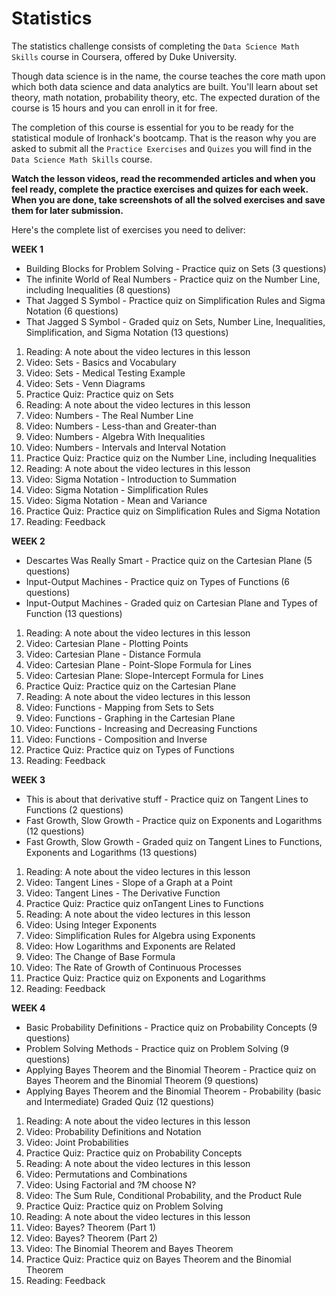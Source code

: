 # Statistics
The statistics challenge consists of completing the `Data Science Math Skills` course in Coursera, offered by Duke University. 

Though data science is in the name, the course teaches the core math upon which both data science and data analytics are built. You'll learn about set theory, math notation, probability theory, etc. The expected duration of the course is 15 hours and you can enroll in it for free. 

The completion of this course is essential for you to be ready for the statistical module of Ironhack's bootcamp.
That is the reason why you are asked to submit all the `Practice Exercises` and `Quizes` you will find in the `Data Science Math Skills` course. 

**Watch the lesson videos, read the recommended articles and when you feel ready, complete the practice exercises and quizes for each week. When you are done, take screenshots of all the solved exercises and save them for later submission.** 

Here's the complete list of exercises you need to deliver:

**WEEK 1**
* Building Blocks for Problem Solving - Practice quiz on Sets (3 questions)
* The infinite World of Real Numbers - Practice quiz on the Number Line, including Inequalities (8 questions)
* That Jagged S Symbol - Practice quiz on Simplification Rules and Sigma Notation (6 questions)
* That Jagged S Symbol - Graded quiz on Sets, Number Line, Inequalities, Simplification, and Sigma Notation (13 questions)

1.	Reading: A note about the video lectures in this lesson2.	Video: Sets - Basics and Vocabulary3.	Video: Sets - Medical Testing Example4.	Video: Sets - Venn Diagrams5.	Practice Quiz: Practice quiz on Sets6.	Reading: A note about the video lectures in this lesson7.	Video: Numbers - The Real Number Line8.	Video: Numbers - Less-than and Greater-than9.	Video: Numbers - Algebra With Inequalities10.	Video: Numbers - Intervals and Interval Notation11.	Practice Quiz: Practice quiz on the Number Line, including Inequalities12.	Reading: A note about the video lectures in this lesson13.	Video: Sigma Notation - Introduction to Summation14.	Video: Sigma Notation - Simplification Rules15.	Video: Sigma Notation - Mean and Variance16.	Practice Quiz: Practice quiz on Simplification Rules and Sigma Notation17.	Reading: Feedback

**WEEK 2**
* Descartes Was Really Smart - Practice quiz on the Cartesian Plane (5 questions)
* Input-Output Machines - Practice quiz on Types of Functions (6 questions)
* Input-Output Machines - Graded quiz on Cartesian Plane and Types of Function (13 questions)

1.	Reading: A note about the video lectures in this lesson2.	Video: Cartesian Plane - Plotting Points3.	Video: Cartesian Plane - Distance Formula4.	Video: Cartesian Plane - Point-Slope Formula for Lines5.	Video: Cartesian Plane: Slope-Intercept Formula for Lines6.	Practice Quiz: Practice quiz on the Cartesian Plane7.	Reading: A note about the video lectures in this lesson8.	Video: Functions - Mapping from Sets to Sets9.	Video: Functions - Graphing in the Cartesian Plane10.	Video: Functions - Increasing and Decreasing Functions11.	Video: Functions - Composition and Inverse12.	Practice Quiz: Practice quiz on Types of Functions13.	Reading: Feedback

**WEEK 3**
* This is about that derivative stuff - Practice quiz on Tangent Lines to Functions (2 questions)
* Fast Growth, Slow Growth - Practice quiz on Exponents and Logarithms (12 questions)
* Fast Growth, Slow Growth - Graded quiz on Tangent Lines to Functions, Exponents and Logarithms (13 questions)

1.	Reading: A note about the video lectures in this lesson2.	Video: Tangent Lines - Slope of a Graph at a Point3.	Video: Tangent Lines - The Derivative Function4.	Practice Quiz: Practice quiz onTangent Lines to Functions5.	Reading: A note about the video lectures in this lesson6.	Video: Using Integer Exponents7.	Video: Simplification Rules for Algebra using Exponents8.	Video: How Logarithms and Exponents are Related9.	Video: The Change of Base Formula10.	Video: The Rate of Growth of Continuous Processes11.	Practice Quiz: Practice quiz on Exponents and Logarithms12.	Reading: Feedback

**WEEK 4**
* Basic Probability Definitions - Practice quiz on Probability Concepts (9 questions)
* Problem Solving Methods - Practice quiz on Problem Solving (9 questions)
* Applying Bayes Theorem and the Binomial Theorem - Practice quiz on Bayes Theorem and the Binomial Theorem (9 questions)
* Applying Bayes Theorem and the Binomial Theorem - Probability (basic and Intermediate) Graded Quiz (12 questions)

1.	Reading: A note about the video lectures in this lesson2.	Video: Probability Definitions and Notation3.	Video: Joint Probabilities4.	Practice Quiz: Practice quiz on Probability Concepts5.	Reading: A note about the video lectures in this lesson6.	Video: Permutations and Combinations7.	Video: Using Factorial and ?M choose N?8.	Video: The Sum Rule, Conditional Probability, and the Product Rule9.	Practice Quiz: Practice quiz on Problem Solving10.	Reading: A note about the video lectures in this lesson11.	Video: Bayes? Theorem (Part 1)12.	Video: Bayes? Theorem (Part 2)13.	Video: The Binomial Theorem and Bayes Theorem14.	Practice Quiz: Practice quiz on Bayes Theorem and the Binomial Theorem15.	Reading: Feedback
